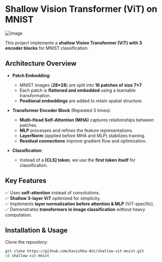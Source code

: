 # **Shallow Vision Transformer (ViT) on MNIST**  

![image](https://github.com/user-attachments/assets/1453525e-c3e9-4193-94d3-d4bb69733409)


This project implements a **shallow Vision Transformer (ViT) with 3 encoder blocks** for MNIST classification. 
## **Architecture Overview**  

- **Patch Embedding**:  
  - MNIST images (**28×28**) are split into **16 patches of size 7×7**.  
  - Each patch is **flattened and embedded** using a learnable transformation.  
  - **Positional embeddings** are added to retain spatial structure.  

- **Transformer Encoder Block** (Repeated 3 times):  
  - **Multi-Head Self-Attention (MHA)** captures relationships between patches.  
  - **MLP** processes and refines the feature representations.  
  - **LayerNorm** (applied before MHA and MLP) stabilizes training.  
  - **Residual connections** improve gradient flow and optimization.  

- **Classification**:  
  - Instead of a **[CLS] token**, we use the **first token itself** for classification.  

## **Key Features**  

✅ Uses **self-attention** instead of convolutions.  
✅ **Shallow 3-layer ViT** optimized for simplicity.  
✅ Implements **layer normalization before attention & MLP** (ViT-specific).  
✅ Demonstrates **transformers in image classification** without heavy computation.  


## **Installation & Usage**  

Clone the repository:  
```bash
git clone https://github.com/kavishka-dot/shallow-vit-mnist.git
cd shallow-vit-mnist
